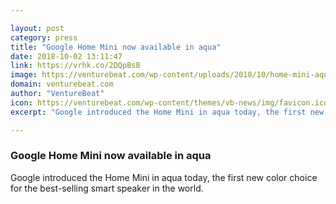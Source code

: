 ```yaml
---

layout: post
category: press
title: "Google Home Mini now available in aqua"
date: 2018-10-02 13:11:47
link: https://vrhk.co/2DQpBsB
image: https://venturebeat.com/wp-content/uploads/2018/10/home-mini-aqua.png?fit=1200%2C1288&strip=all
domain: venturebeat.com
author: "VentureBeat"
icon: https://venturebeat.com/wp-content/themes/vb-news/img/favicon.ico
excerpt: "Google introduced the Home Mini in aqua today, the first new color choice for the best-selling smart speaker in the world."

---
```


### Google Home Mini now available in aqua

Google introduced the Home Mini in aqua today, the first new color choice for the best-selling smart speaker in the world.